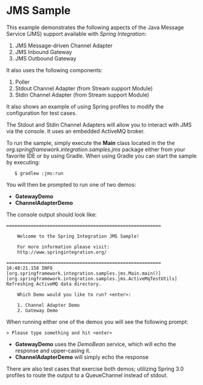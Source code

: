 JMS Sample
==========

This example demonstrates the following aspects of the Java Message Service (JMS) support available with *Spring Integration*:

1. JMS Message-driven Channel Adapter
2. JMS Inbound Gateway
3. JMS Outbound Gateway

It also uses the following components:

1. Poller
2. Stdout Channel Adapter (from Stream support Module)
3. Stdin Channel Adapter (from Stream support Module)

It also shows an example of using Spring profiles to modify the configuration for test cases.

The Stdout and Stdin Channel Adapters will allow you to interact with JMS via the console. It uses an embedded ActiveMQ broker.

To run the sample, simply execute the **Main** class located in the the *org.springframework.integration.samples.jms*
 package either from your favorite IDE or by using Gradle. When using Gradle you can start the sample by executing:

       $ gradlew :jms:run

You will then be prompted to run one of two demos:

* **GatewayDemo**
* **ChannelAdapterDemo**

The console output should look like:

	=========================================================

	    Welcome to the Spring Integration JMS Sample!

	    For more information please visit:
	    http://www.springintegration.org/

	=========================================================
	16:48:21.158 INFO  [org.springframework.integration.samples.jms.Main.main()][org.springframework.integration.samples.jms.ActiveMqTestUtils] Refreshing ActiveMQ data directory.

	    Which Demo would you like to run? <enter>:

		1. Channel Adapter Demo
		2. Gateway Demo

When running either one of the demos you will see the following prompt:

	> Please type something and hit <enter>

* **GatewayDemo** uses the *DemoBean* service, which will echo the response and upper-casing it.
* **ChannelAdapterDemo** will simply echo the response


There are also test cases that exercise both demos; utilizing Spring 3.0 profiles to route the output to a QueueChannel instead of stdout.
